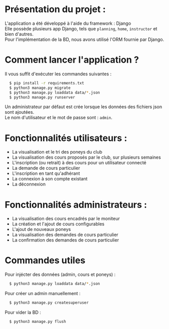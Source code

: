 # Présentation du projet :
L'application a été développé à l'aide du framework : Django  
Elle possède plusieurs app Django, tels que `planning`, `home`, `instructor` et bien d'autres.  
Pour l'implémentation de la BD, nous avons utilisé l'ORM fournie par Django.  

# Comment lancer l'application ?
Il vous suffit d'exécuter les commandes suivantes :
```bash
  $ pip install -r requirements.txt
  $ python3 manage.py migrate
  $ python3 manage.py loaddata data/*.json
  $ python3 manage.py runserver
```

Un administrateur par défaut est crée lorsque les données des fichiers json sont ajoutées.  
Le nom d'utilisateur et le mot de passe sont : `admin`.  

# Fonctionnalités utilisateurs :
- La visualisation et le tri des poneys du club
- La visualisation des cours proposés par le club, sur plusieurs semaines
- L'inscription (ou retrait) à des cours pour un utilisateur connecté
- La demande de cours particulier
- L'inscription en tant qu'adhérant
- La connexion à son compte existant
- La déconnexion

# Fonctionnalités administrateurs :
- La visualisation des cours encadrés par le moniteur
- La création et l'ajout de cours configurables
- L'ajout de nouveaux poneys
- La visualisation des demandes de cours particulier
- La confirmation des demandes de cours particulier

# Commandes utiles
Pour injécter des données (admin, cours et poneys) : 
```bash
  $ python3 manage.py loaddata data/*.json
```

Pour créer un admin manuellement : 
```bash
  $ python3 manage.py createsuperuser
```

Pour vider la BD : 
```bash
  $ python3 manage.py flush
```
